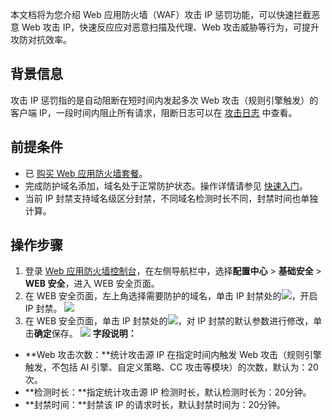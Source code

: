 本文档将为您介绍 Web 应用防火墙（WAF）攻击 IP 惩罚功能，可以快速拦截恶意 Web 攻击 IP，快速反应应对恶意扫描及代理、Web 攻击威胁等行为，可提升攻防对抗效率。

## 背景信息
攻击 IP 惩罚指的是自动阻断在短时间内发起多次 Web 攻击（规则引擎触发）的客户端 IP，一段时间内阻止所有请求，阻断日志可以在 [攻击日志](https://cloud.tencent.com/document/product/627/50995) 中查看。

## 前提条件
- 已 [购买 Web 应用防火墙套餐](https://buy.cloud.tencent.com/buy/waf)。
- 完成防护域名添加，域名处于正常防护状态。操作详情请参见 [快速入门](https://cloud.tencent.com/document/product/627/18635)。
- 当前 IP 封禁支持域名级区分封禁，不同域名检测时长不同，封禁时间也单独计算。

## 操作步骤
1.	登录 [Web 应用防火墙控制台](https://console.cloud.tencent.com/guanjia/tea-baseconfig)，在左侧导航栏中，选择**配置中心** > **基础安全** > **WEB 安全**，进入 WEB 安全页面。
2.	在 WEB 安全页面，左上角选择需要防护的域名，单击 IP 封禁处的![](https://qcloudimg.tencent-cloud.cn/raw/3b613bd9116dad1a919f320663da42d0.png)，开启 IP 封禁。
![](https://qcloudimg.tencent-cloud.cn/raw/dbd53691fa00628b0ca82594243f2a31.png)
3. 在 WEB 安全页面，单击 IP 封禁处的![](https://qcloudimg.tencent-cloud.cn/raw/36d7cbd5a4d608136e4c77dff95f54dc.png)，对 IP 封禁的默认参数进行修改，单击**确定**保存。
![](https://qcloudimg.tencent-cloud.cn/raw/a0577e9781e972ccedf69b338ee0cc78.png)
**字段说明：**
 - **Web 攻击次数：**统计攻击源 IP 在指定时间内触发 Web 攻击（规则引擎触发，不包括 AI 引擎、自定义策略、CC 攻击等模块）的次数，默认为：20次。
 - **检测时长：**指定统计攻击源 IP 检测时长，默认检测时长为：20分钟。
 - **封禁时间：**封禁该 IP 的请求时长，默认封禁时间为：20分钟。


